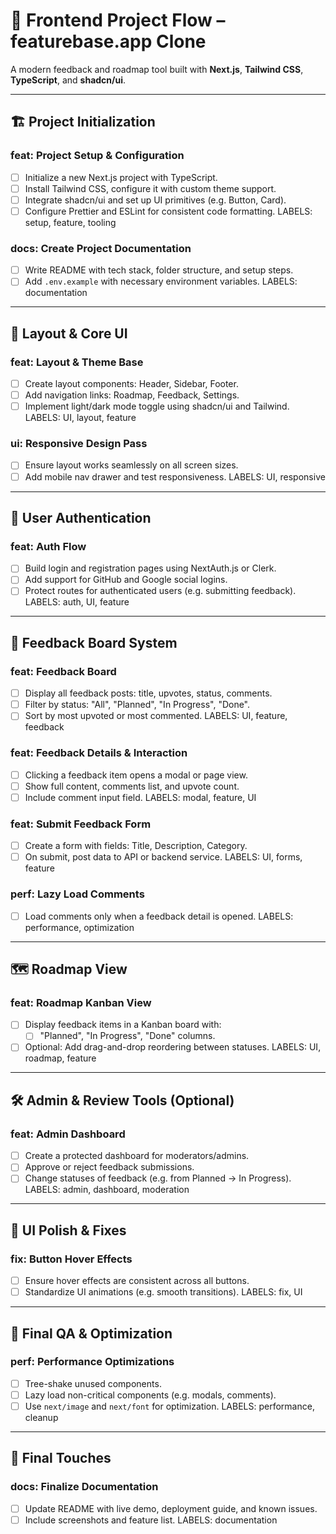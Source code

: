 # 🚀 Frontend Project Flow – featurebase.app Clone

A modern feedback and roadmap tool built with **Next.js**, **Tailwind CSS**, **TypeScript**, and
**shadcn/ui**.

---

## 🏗️ Project Initialization

### feat: Project Setup & Configuration

- [ ] Initialize a new Next.js project with TypeScript.
- [ ] Install Tailwind CSS, configure it with custom theme support.
- [ ] Integrate shadcn/ui and set up UI primitives (e.g. Button, Card).
- [ ] Configure Prettier and ESLint for consistent code formatting. LABELS: setup, feature, tooling

### docs: Create Project Documentation

- [ ] Write README with tech stack, folder structure, and setup steps.
- [ ] Add `.env.example` with necessary environment variables. LABELS: documentation

---

## 🧱 Layout & Core UI

### feat: Layout & Theme Base

- [ ] Create layout components: Header, Sidebar, Footer.
- [ ] Add navigation links: Roadmap, Feedback, Settings.
- [ ] Implement light/dark mode toggle using shadcn/ui and Tailwind. LABELS: UI, layout, feature

### ui: Responsive Design Pass

- [ ] Ensure layout works seamlessly on all screen sizes.
- [ ] Add mobile nav drawer and test responsiveness. LABELS: UI, responsive

---

## 🔐 User Authentication

### feat: Auth Flow

- [ ] Build login and registration pages using NextAuth.js or Clerk.
- [ ] Add support for GitHub and Google social logins.
- [ ] Protect routes for authenticated users (e.g. submitting feedback). LABELS: auth, UI, feature

---

## 💬 Feedback Board System

### feat: Feedback Board

- [ ] Display all feedback posts: title, upvotes, status, comments.
- [ ] Filter by status: "All", "Planned", "In Progress", "Done".
- [ ] Sort by most upvoted or most commented. LABELS: UI, feature, feedback

### feat: Feedback Details & Interaction

- [ ] Clicking a feedback item opens a modal or page view.
- [ ] Show full content, comments list, and upvote count.
- [ ] Include comment input field. LABELS: modal, feature, UI

### feat: Submit Feedback Form

- [ ] Create a form with fields: Title, Description, Category.
- [ ] On submit, post data to API or backend service. LABELS: UI, forms, feature

### perf: Lazy Load Comments

- [ ] Load comments only when a feedback detail is opened. LABELS: performance, optimization

---

## 🗺️ Roadmap View

### feat: Roadmap Kanban View

- [ ] Display feedback items in a Kanban board with:
  - [ ] "Planned", "In Progress", "Done" columns.
- [ ] Optional: Add drag-and-drop reordering between statuses. LABELS: UI, roadmap, feature

---

## 🛠️ Admin & Review Tools (Optional)

### feat: Admin Dashboard

- [ ] Create a protected dashboard for moderators/admins.
- [ ] Approve or reject feedback submissions.
- [ ] Change statuses of feedback (e.g. from Planned → In Progress). LABELS: admin, dashboard,
      moderation

---

## 🎨 UI Polish & Fixes

### fix: Button Hover Effects

- [ ] Ensure hover effects are consistent across all buttons.
- [ ] Standardize UI animations (e.g. smooth transitions). LABELS: fix, UI

---

## 🧪 Final QA & Optimization

### perf: Performance Optimizations

- [ ] Tree-shake unused components.
- [ ] Lazy load non-critical components (e.g. modals, comments).
- [ ] Use `next/image` and `next/font` for optimization. LABELS: performance, cleanup

---

## 🧹 Final Touches

### docs: Finalize Documentation

- [ ] Update README with live demo, deployment guide, and known issues.
- [ ] Include screenshots and feature list. LABELS: documentation
